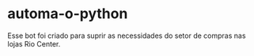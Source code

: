 # automa-o-python
Esse bot foi criado para suprir as necessidades do setor de compras nas lojas Rio Center.
